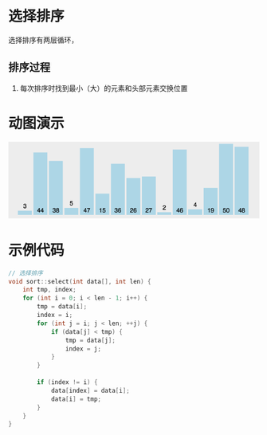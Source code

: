 # 选择排序

选择排序有两层循环，

## 排序过程

1. 每次排序时找到最小（大）的元素和头部元素交换位置

# 动图演示

![](../_images/select.gif)

# 示例代码
```cpp
// 选择排序
void sort::select(int data[], int len) {
    int tmp, index;
    for (int i = 0; i < len - 1; i++) {
        tmp = data[i];
        index = i;
        for (int j = i; j < len; ++j) {
            if (data[j] < tmp) {
                tmp = data[j];
                index = j;
            }
        }

        if (index != i) {
            data[index] = data[i];
            data[i] = tmp;
        }
    }
}
```